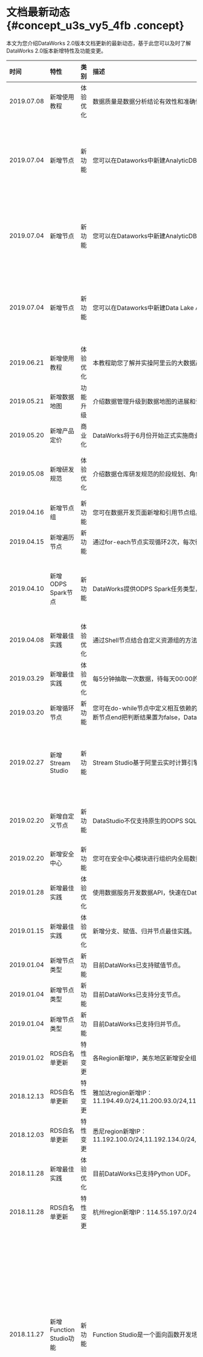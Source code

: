 # 文档最新动态 {#concept_u3s_vy5_4fb .concept}

本文为您介绍DataWorks 2.0版本文档更新的最新动态，基于此您可以及时了解DataWorks 2.0版本新增特性及功能变更。

|时间|特性|类别|描述|适用客户|产品文档|
|:-|:-|:-|:-|:---|:---|
|2019.07.08|新增使用教程|体验优化|数据质量是数据分析结论有效性和准确性的基础。本教程为您介绍如何通过数据质量风险监控，保证数据的完整性、准确性。|所有|[数据质量保障教程](../../../../cn.zh-CN/使用教程/数据质量保障教程/数据质量教程概述.md#)|
|2019.07.04|新增节点|新功能|您可以在Dataworks中新建AnalyticDB for PostgreSQL节点，构建在线ETL数据处理流程。|所有|[AnalyticDB for PostgreSQL节点](../../../../cn.zh-CN/使用指南/数据开发/节点类型/AnalyticDB for PostgreSQL节点.md#)|
|2019.07.04|新增节点|新功能|您可以在Dataworks中新建AnalyticDB for MySQL节点，构建在线ETL数据处理流程。|所有|[AnalyticDB for MySQL节点](../../../../cn.zh-CN/使用指南/数据开发/节点类型/AnalyticDB for MySQL节点.md#)|
|2019.07.04|新增节点|新功能|您可以在Dataworks中新建Data Lake Analytics节点，构建在线ETL数据处理流程。|所有|[Data Lake Analytics节点](../../../../cn.zh-CN/使用指南/数据开发/节点类型/Data Lake Analytics节点.md#)|
|2019.06.21|新增使用教程|体验优化|本教程助您了解并实操阿里云的大数据产品，完成在线运营分析平台的搭建。|所有|[搭建互联网在线运营分析平台教程](../../../../cn.zh-CN/使用教程/搭建互联网在线运营分析平台/业务场景与开发流程.md#)|
|2019.05.21|新增数据地图|功能升级|介绍数据管理升级到数据地图的进展和计划。|所有|[数据地图](../../../../cn.zh-CN/使用指南/数据地图/数据管理升级为数据地图.md#)|
|2019.05.20|新增产品定价|商业化|DataWorks将于6月份开始正式实施商业化，当前计费价格仅供参考，具体日期将另行通知。|所有|[产品定价](../../../../cn.zh-CN/产品定价/计费方式概述.md#)|
|2019.05.08|新增研发规范|体验优化|介绍数据仓库研发规范的阶段规划、角色职责和整体流程。|数据研发者和管理者|[研发规范](../../../../cn.zh-CN/研发规范/数据仓库研发规范概述.md#)|
|2019.04.16|新增节点组|新功能|您可在数据开发页面新增和引用节点组。|所有|[节点组](../../../../cn.zh-CN/使用指南/数据开发/业务流程/节点组.md#)|
|2019.04.15|新增遍历节点|新功能|通过for-each节点实现循环2次，每次循环中把当前的循环次数打印出来的需求。|所有|[遍历节点](../../../../cn.zh-CN/使用指南/数据开发/节点类型/遍历节点.md#)|
|2019.04.10|新增ODPS Spark节点|新功能|DataWorks提供ODPS Spark任务类型，您可进行新建和配置。|所有|[ODPS Spark节点](../../../../cn.zh-CN/使用指南/数据开发/节点类型/ODPS Spark节点.md#)|
|2019.04.08|新增最佳实践|体验优化|通过Shell节点结合自定义资源组的方法来实现邮件外发的需求。|所有|[通过Shell节点使用PyODPS实现邮件外发最佳实践](../../../../cn.zh-CN/最佳实践/数据开发/邮件外发最佳实践.md#)|
|2019.03.29|新增最佳实践|体验优化|每5分钟抽取一次数据，待每天00:00的同步任务抽取完成后，对当天共288次同步任务抽取的所有数据进行计算。|所有|[天依赖分钟任务最佳实践](../../../../cn.zh-CN/最佳实践/数据开发/天依赖分钟任务最佳实践.md#)|
|2019.03.20|新增循环节点|新功能|您可在do-while节点中定义相互依赖的任务，任务中包含一个名为end的循环判断节点。Dataworks会不断重复执行这一批任务，直到循环判断节点end把判断结果置为false，Dataworks才会退出整个循环。|所有|[循环（do-while）节点](../../../../cn.zh-CN/使用指南/数据开发/节点类型/循环（do-while）节点.md#)|
|2019.02.27|新增Stream Studio|新功能|Stream Studio基于阿里云实时计算引擎构建，集DAG和SQL两种开发模式为一体，是DataWorks旗下的一站式实时计算开发平台。|所有|[Stream Studio概述](../../../../cn.zh-CN/使用指南/Stream Studio/Stream Studio概述.md#)|
|2019.02.20|新增自定义节点|新功能|DataStudio不仅支持原生的ODPS SQL、Shell等系统节点，也支持自定义节点来满足需求。|项目owner和项目管理员|[自定义节点](../../../../cn.zh-CN/使用指南/数据开发/节点类型/自定义节点/自定义节点概述.md#)|
|2019.02.20|新增安全中心|新功能|您可在安全中心模块进行组织内全局数据表权限的查看、表权限管理、数据表权限申请/审批等操作。|所有|[安全中心](../../../../cn.zh-CN/使用指南/安全中心/安全中心概述.md#)|
|2019.01.28|新增最佳实践|体验优化|使用数据服务开发数据API，快速在DataV中调用API并展现数据分析结果。|所有|[DataWorks数据服务对接DataV最佳实践](../../../../cn.zh-CN/最佳实践/数据开发/DataWorks数据服务对接DataV最佳实践.md#)|
|2019.01.15|新增最佳实践|体验优化|新增分支、赋值、归并节点最佳实践。|所有|[分支节点实现特定时间执行任务最佳实践](../../../../cn.zh-CN/最佳实践/数据开发/分支节点实现特定时间执行任务最佳实践.md#)|
|2019.01.04|新增节点类型|新功能|目前DataWorks已支持赋值节点。|所有|[赋值节点](../../../../cn.zh-CN/使用指南/数据开发/节点类型/赋值节点.md#)|
|2019.01.04|新增节点类型|新功能|目前DataWorks已支持分支节点。|所有|[分支节点](../../../../cn.zh-CN/使用指南/数据开发/节点类型/分支节点.md#)|
|2019.01.04|新增节点类型|新功能|目前DataWorks已支持归并节点。|所有|[归并节点](../../../../cn.zh-CN/使用指南/数据开发/节点类型/归并节点.md#)|
|2019.01.02|RDS白名单更新|特性变更|各Region新增IP，美东地区新增安全组。|所有|[添加白名单](../../../../cn.zh-CN/使用指南/数据集成/常见配置/添加白名单.md#)，[添加安全组](../../../../cn.zh-CN/使用指南/数据集成/常见配置/添加安全组.md#)|
|2018.12.13|RDS白名单更新|特性变更|雅加达region新增IP：11.194.49.0/24,11.200.93.0/24,11.200.95.0/24,11.200.97.0/24,100.64.0.0/8,149.129.228.0/24,10.143.32.0/24|所有|[添加白名单](../../../../cn.zh-CN/使用指南/数据集成/常见配置/添加白名单.md#)|
|2018.12.03|RDS白名单更新|特性变更|悉尼region新增IP：11.192.100.0/24,11.192.134.0/24,11.192.135.0/24,11.192.184.0/24,11.192.99.0/24,100.64.0.0/8,47.91.49.0/24,47.91.50.0/24|所有|[添加白名单](../../../../cn.zh-CN/使用指南/数据集成/常见配置/添加白名单.md#)|
|2018.11.28|新增最佳实践|体验优化|目前DataWorks已支持Python UDF。|所有|[使用MaxCompute分析IP来源最佳实践](https://help.aliyun.com/document_detail/98399.html)|
|2018.11.28|RDS白名单更新|特性变更|杭州region新增IP：114.55.197.0/24,11.197.246.0/24,11.197.247.0/24 日本region新增IP：11.199.250.0/24,47.91.27.0/24|所有|[添加白名单](../../../../cn.zh-CN/使用指南/数据集成/常见配置/添加白名单.md#)|
|2018.11.27|新增Function Studio功能|新功能|Function Studio是一个面向函数开发场景的WEB项目代码编辑开发工具。|所有|[Function Studio简介](../../../../cn.zh-CN/使用指南/Function Studio/Function Studio简介.md#)、[Function Studio版本历史](../../../../cn.zh-CN/使用指南/Function Studio/Function Studio版本历史.md#)、[Function Studio快速开始](../../../../cn.zh-CN/使用指南/Function Studio/Function Studio快速开始/准备工作.md#)|
|2018.11.16|支持新类型数据源及读写插件|新功能|支持POLARDB数据源、POLARDB Writer、POLARDB Reader、HybridDB for MySQL数据源、HybridDB for MySQL Writer、HybridDB for MySQL Reader、HybridDB for PostgreSQL数据源、HybridDB for PostgreSQL Writer、HybridDB for PostgreSQL Reader。|所有|[配置POLARDB数据源](../../../../cn.zh-CN/使用指南/数据集成/数据源配置/配置POLARDB数据源.md#)、[配置POLARDB Reader](../../../../cn.zh-CN/使用指南/数据集成/作业配置/配置Reader插件/配置POLARDB Reader.md#)、[配置POLARDB Writer](../../../../cn.zh-CN/使用指南/数据集成/作业配置/配置Writer插件/配置POLARDB Writer.md#)、[配置HybridDB for MySQL数据源](../../../../cn.zh-CN/使用指南/数据集成/数据源配置/配置HybridDB for MySQL数据源.md#)、[配置HybridDB for MySQL Reader](../../../../cn.zh-CN/使用指南/数据集成/作业配置/配置Reader插件/配置HybridDB for MySQL Reader.md#)、[配置HybridDB for MySQL Writer](../../../../cn.zh-CN/使用指南/数据集成/作业配置/配置Writer插件/配置HybridDB for MySQL Writer.md#)、[配置AnalyticDB for PostgreSQL数据源](../../../../cn.zh-CN/使用指南/数据集成/数据源配置/配置AnalyticDB for PostgreSQL数据源.md#)、[配置AnalyticDB for PostgreSQL Reader](../../../../cn.zh-CN/使用指南/数据集成/作业配置/配置Reader插件/配置AnalyticDB for PostgreSQL Reader.md#)、[配置AnalyticDB for PostgreSQL Writer](../../../../cn.zh-CN/使用指南/数据集成/作业配置/配置Writer插件/配置AnalyticDB for PostgreSQL Writer.md#)|
|2018.11.12|支持实时转实例功能|新功能|使用实时转实例功能，您可以在代码编辑完成发布后即时生成实例。|所有|[实时转实例](../../../../cn.zh-CN/使用指南/数据开发/调度配置/实时转实例.md#)|
|2018.10.25|新增批量上云功能|新功能|为您介绍如何批量添加数据源，并将其中的数据采集到云端。|所有|[批量上云](../../../../cn.zh-CN/使用指南/数据集成/批量上云/批量上云.md#)|

